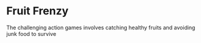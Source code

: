 
<h1>Fruit Frenzy</h1>

<p> The challenging action games involves catching healthy fruits and avoiding junk food to survive</p>
